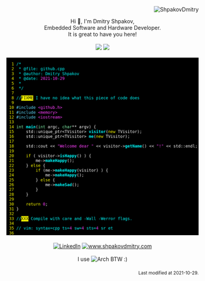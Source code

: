 <p align="right"> <img src="https://komarev.com/ghpvc/?username=ShpakovDmitry" alt="ShpakovDmitry" /> </p>

<p align="center">
 Hi 👋, I'm Dmitry Shpakov,</br>
 Embedded Software and Hardware Developer.
 </br>
 It is great to have you here!<br/>
 </br>
 <img height="150px" src="https://github-readme-stats.vercel.app/api?username=ShpakovDmitry&show_icons=true&include_all_commits=true&hide=issues,contribs&custom_title=My%20GitHub%20Stats&theme=dark&layout=compact&count_private=true&include_all_commits=true">
 <img height="150px" src="https://github-readme-stats.vercel.app/api/top-langs/?username=ShpakovDmitry&layout=compact&langs_count=6&theme=dark">
 </br>
 </br>
 <img width="600px" width="auto" src="https://raw.githubusercontent.com/ShpakovDmitry/ShpakovDmitry/master/assets/code.png">
 </br>
 </br>
 <a href="https://www.linkedin.com/in/dmitry-shpakov-482482178/"><img src="https://img.shields.io/badge/-LinkedIn-blue?style=flat&logo=Linkedin" alt="LinkedIn"></a>
 <a href="https://www.shpakovdmitry.com"><img src="https://img.shields.io/badge/-www.shpakovdmitry.com-blue?style=flat&logo=" alt="www.shpakovdmitry.com"></a>
 </br>
 </br>
 I use <img height="18px" src="https://img.shields.io/badge/-Arch-blue?style=flat&logo=ArchLinux&logoColor=white" alt="Arch"> BTW :)
</p>

<p align="right"><sub>Last modified at 2021-10-29.</sub>
